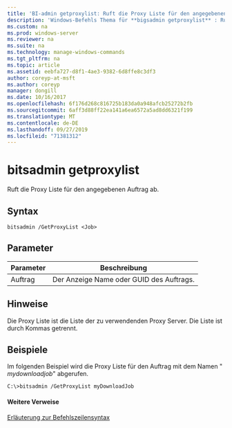 ```yaml
---
title: 'BI-admin getproxylist: Ruft die Proxy Liste für den angegebenen Auftrag ab.'
description: 'Windows-Befehls Thema für **bigsadmin getproxylist** : Ruft die Proxy Liste für den angegebenen Auftrag ab.'
ms.custom: na
ms.prod: windows-server
ms.reviewer: na
ms.suite: na
ms.technology: manage-windows-commands
ms.tgt_pltfrm: na
ms.topic: article
ms.assetid: eebfa727-d8f1-4ae3-9382-6d8ffe8c3df3
author: coreyp-at-msft
ms.author: coreyp
manager: dongill
ms.date: 10/16/2017
ms.openlocfilehash: 6f176d268c816725b183da0a948afcb25272b2fb
ms.sourcegitcommit: 6aff3d88ff22ea141a6ea6572a5ad8dd6321f199
ms.translationtype: MT
ms.contentlocale: de-DE
ms.lasthandoff: 09/27/2019
ms.locfileid: "71381312"
---
```

# <a name="bitsadmin-getproxylist"></a>bitsadmin getproxylist

Ruft die Proxy Liste für den angegebenen Auftrag ab.

## <a name="syntax"></a>Syntax

```
bitsadmin /GetProxyList <Job>
```

## <a name="parameters"></a>Parameter

|Parameter|Beschreibung|
|---------|-----------|
|Auftrag|Der Anzeige Name oder GUID des Auftrags.|

## <a name="remarks"></a>Hinweise

Die Proxy Liste ist die Liste der zu verwendenden Proxy Server. Die Liste ist durch Kommas getrennt.

## <a name="BKMK_examples"></a>Beispiele

Im folgenden Beispiel wird die Proxy Liste für den Auftrag mit dem Namen " *mydownloadjob*" abgerufen.
```
C:\>bitsadmin /GetProxyList myDownloadJob
```

#### <a name="additional-references"></a>Weitere Verweise

[Erläuterung zur Befehlszeilensyntax](command-line-syntax-key.md)